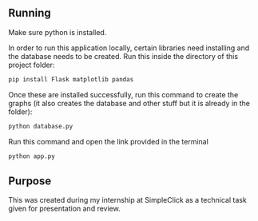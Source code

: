 ## Running

Make sure python is installed.

In order to run this application locally, certain libraries need installing and the database needs to be created.
Run this inside the directory of this project folder:

```bash
pip install Flask matplotlib pandas
```

Once these are installed successfully, run this command to create the graphs (it also creates the database and other stuff but it is already in the folder):

```bash
python database.py
```

Run this command and open the link provided in the terminal

```bash
python app.py
```
## Purpose

This was created during my internship at SimpleClick as a technical task given for presentation and review.
